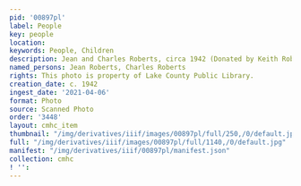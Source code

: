 ```yaml
---
pid: '00897pl'
label: People
key: people
location: 
keywords: People, Children
description: Jean and Charles Roberts, circa 1942 (Donated by Keith Roberts)
named_persons: Jean Roberts, Charles Roberts
rights: This photo is property of Lake County Public Library.
creation_date: c. 1942
ingest_date: '2021-04-06'
format: Photo
source: Scanned Photo
order: '3448'
layout: cmhc_item
thumbnail: "/img/derivatives/iiif/images/00897pl/full/250,/0/default.jpg"
full: "/img/derivatives/iiif/images/00897pl/full/1140,/0/default.jpg"
manifest: "/img/derivatives/iiif/00897pl/manifest.json"
collection: cmhc
! '': 
---
```

